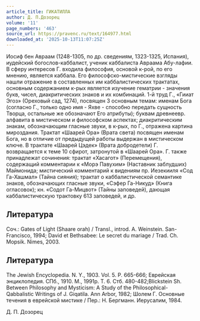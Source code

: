 ```yaml
---
article_title: ГИКАТИЛЛА
author: Д. П.Дозорец
volume: '11'
page_numbers: '463'
source_url: https://pravenc.ru/text/164977.html
downloaded_at: '2025-10-13T11:07:25Z'
---
```


Иосиф бен Авраам (1248-1305, по др. сведениям, 1323-1325, Испания), иудейский богослов-каббалист, ученик каббалиста Авраама Абу-лафии. В сферу интересов Г. входила философия, основой к-рой, по его мнению, является каббала. Его философско-мистические взгляды нашли отражение в составленных им каббалистических трактатах, основным содержанием к-рых является изучение гематрии - значения букв, чисел, диакритических знаков и их комбинаций. 1-й труд Г., «Гииат Эгоз» (Ореховый сад, 1274), посвящен 3 основным темам: именам Бога (согласно Г., только одно имя - Яхве - способно передать сущность Творца, остальные же обозначают Его атрибуты); буквам древнеевр. алфавита в мистическом и философском аспектах; диакритическим знакам, обозначающим гласные звуки, в к-рых, по Г., отражена картина мироздания. Трактат «Шаарей Ора» (Врата света) посвящен именам Бога, но в отличие от предыдущей работы выдержан в мистическом ключе. В трактате «Шаарей Цэдек» (Врата добродетели) Г. возвращается к теме 10 сфирот, затронутой в «Шаарей Ора». Г. также принадлежат сочинения: трактат «Хасагот» (Перемещения), содержащий комментарии к «Морэ Павухим» (Наставник заблудших) Маймонида; мистический комментарий к видениям пр. Иезекииля «Сод Га-Хашмал» (Тайна сияния); трактат о каббалистической семантике знаков, обозначающих гласные звуки, «Сэфер Га-Никуд» (Книга огласовок); кн. «Содот Га-Мицвот» (Тайны заповедей), дающая каббалистическую трактовку 613 заповедей, и др.

## Литература

Coч.: Gates of Light (Shaare orah) / Transl., introd. A. Weinstein. San-Francisco, 1994; David et Bethsabee: Le secret du mariage / Trad. Ch. Mopsik. Nimes, 2003.

## Литература

The Jewish Encyclopedia. N. Y., 1903. Vol. 5. P. 665-666; Еврейская энциклопедия. СПб., 1910. М., 1991р. Т. 6. Стб. 480-482;Blickstein Sh. Between Philosophy and Mysticism: A Study of the Philosophical-Qabbalistic Writings of J. Giqatila. Ann Arbor, 1982; Шолем Г. Основные течения в еврейской мистике / Пер.: Н. Бергманн. Иерусалим, 1984.

Д. П.  Дозорец
